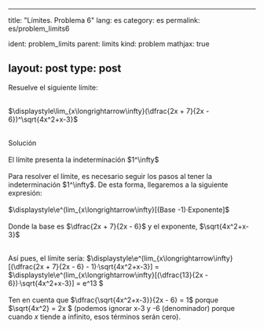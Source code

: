 ---
 title: "Límites. Problema 6"
 lang: es
 category: es
 permalink: es/problem_limits6
 
 ident: problem_limits
 parent: limits
 kind: problem
 mathjax: true
 
 layout: post
 type: post
 ---
 
 <div>
  Resuelve el siguiente límite: <br><br>
 
 $\displaystyle\lim_{x\longrightarrow\infty}(\dfrac{2x + 7}{2x - 6})^\sqrt{4x^2+x-3}$<br><br>
 
 <div class="bcblue boxdissap">
 	Solución
 </div><br>
 
 <div class="dissap">
  El límite presenta la indeterminación $1^\infty$<br><br>
  Para resolver el límite, es necesario seguir los pasos al tener la indeterminación $1^\infty$. De esta forma, llegaremos a la siguiente expresión: <br><br>
  $\displaystyle\e^(lim_{x\longrightarrow\infty}[(Base -1)·Exponente]$<br><br>
  Donde la base es $\dfrac{2x + 7}{2x - 6}$ y el exponente, $\sqrt{4x^2+x-3}$<br><br>
  
  Así pues, el límite sería: $\displaystyle\e^(lim_{x\longrightarrow\infty}[(\dfrac{2x + 7}{2x - 6} - 1)·\sqrt{4x^2+x-3}] = $\displaystyle\e^(lim_{x\longrightarrow\infty}[(\dfrac{13}{2x - 6})·\sqrt{4x^2+x-3}] = e^13 $<br><br>
  Ten en cuenta que $\dfrac{\sqrt{4x^2+x-3}}{2x - 6}  = 1$ porque $\sqrt{4x^2}  = 2x $ (podemos ignorar x-3 y -6 (denominador) porque cuando $x$ tiende a infinito, esos términos serán cero).
 </div>
